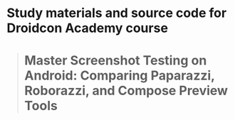 # Study materials and source code for **Droidcon Academy** course 
> # Master Screenshot Testing on Android: Comparing Paparazzi, Roborazzi, and Compose Preview Tools
